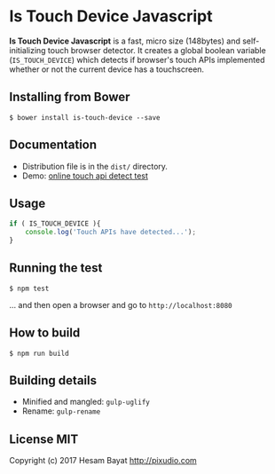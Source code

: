 # Is Touch Device Javascript

**Is Touch Device Javascript** is a fast, micro size (148bytes) and self-initializing touch browser detector. It creates a global boolean variable (``IS_TOUCH_DEVICE``) which detects if browser's touch APIs implemented whether or not the current device has a touchscreen.

## Installing from Bower

```shell
$ bower install is-touch-device --save
```

## Documentation

* Distribution file is in the `dist/` directory.
* Demo: [online touch api detect test][1]

## Usage

```javascript
if ( IS_TOUCH_DEVICE ){
    console.log('Touch APIs have detected...');
}
```

## Running the test

```shell
$ npm test
```
... and then open a browser and go to `http://localhost:8080`

## How to build

```shell
$ npm run build
```

## Building details

* Minified and mangled: `gulp-uglify`
* Rename: `gulp-rename`

## License MIT
Copyright (c) 2017 Hesam Bayat http://pixudio.com

[1]: https://hesambayat.github.io/is-touch-device-javascript "Online demo"
